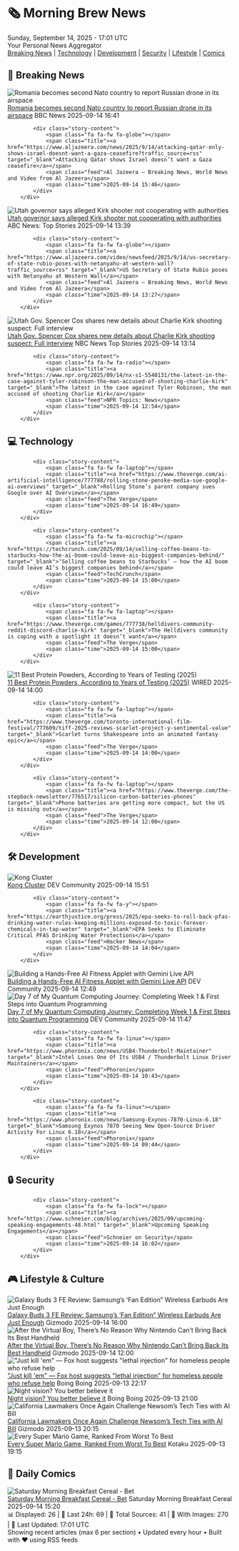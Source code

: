 <!-- Processing 54 RSS feeds at 2025-09-14 17:01:34 UTC -->
<!-- Processing: XKCD -->
<!-- Processing: Penny Arcade -->
<!-- Processing: Garfield -->
<!-- Processing: Cyanide & Happiness -->
<!-- Processing: Questionable Content -->
<!-- Processing: CNN Breaking News -->
<!-- Processing: BBC World News -->
<!-- Processing: Al Jazeera Breaking News -->
<!-- Processing: CBC News -->
<!-- Error processing https://rss.cbc.ca/lineup/topstories.xml: The read operation timed out -->
<!-- Processing: Reuters Top News -->
<!-- Processing: NBC News Breaking -->
<!-- Processing: Sky News World -->
<!-- Processing: The Verge -->
<!-- Processing: WIRED -->
<!-- Processing: OMG! Ubuntu -->
<!-- Processing: Linux.com -->
<!-- Processing: Red Hat Blog -->
<!-- Processing: The Pragmatic Engineer -->
<!-- Processing: Lifehacker -->
<!-- Processing: Boing Boing -->
<!-- Processing: Krebs on Security -->
<!-- Processing: Schneier on Security -->
<!-- Generated 6 new posts out of 22 feeds processed -->
<div class="newspaper-header">
    <h1 class="newspaper-title">🗞️ Morning Brew News</h1>
    <div class="newspaper-date">Sunday, September 14, 2025 - 17:01 UTC</div>
    <div class="newspaper-subtitle">Your Personal News Aggregator</div>
</div>

<div class="newspaper-nav">
    <a href="#breaking">Breaking News</a> |
    <a href="#tech">Technology</a> |
    <a href="#dev">Development</a> |
    <a href="#security">Security</a> |
    <a href="#lifestyle">Lifestyle</a> |
    <a href="#webcomics">Comics</a>
</div>

<div class="news-section breaking-news" id="breaking">
<h2 class="section-header">🚨 Breaking News</h2>
<div class="stories-container">
<div class="story">
            <img src="https://ichef.bbci.co.uk/ace/standard/240/cpsprodpb/c439/live/a88b3800-9151-11f0-b391-6936825093bd.jpg" alt="Romania becomes second Nato country to report Russian drone in its airspace" class="story-image" loading="lazy" onerror="this.style.display='none'">
            <div class="story-content">
                <span class="fa fa-fw fa-earth-americas"></span>
                <span class="title"><a href="https://www.bbc.com/news/articles/c80g7g5rmlno?at_medium=RSS&at_campaign=rss" target="_blank">Romania becomes second Nato country to report Russian drone in its airspace</a></span>
                <span class="feed">BBC News</span>
                <span class="time">2025-09-14 16:41</span>
            </div>
        </div>
<div class="story">
            
            <div class="story-content">
                <span class="fa fa-fw fa-globe"></span>
                <span class="title"><a href="https://www.aljazeera.com/news/2025/9/14/attacking-qatar-only-shows-israel-doesnt-want-a-gaza-ceasefire?traffic_source=rss" target="_blank">Attacking Qatar shows Israel doesn’t want a Gaza ceasefire</a></span>
                <span class="feed">Al Jazeera – Breaking News, World News and Video from Al Jazeera</span>
                <span class="time">2025-09-14 15:46</span>
            </div>
        </div>
<div class="story">
            <img src="https://s.abcnews.com/images/Politics/TW-SPENCER-COX-20250914-ABC-JH_1757856510258_hpMain_4x3t_384.jpeg" alt="Utah governor says alleged Kirk shooter not cooperating with authorities" class="story-image" loading="lazy" onerror="this.style.display='none'">
            <div class="story-content">
                <span class="fa fa-fw fa-tv"></span>
                <span class="title"><a href="https://abcnews.go.com/Politics/utah-governor-alleged-kirk-shooter-cooperating-authorities/story?id=125552756" target="_blank">Utah governor says alleged Kirk shooter not cooperating with authorities</a></span>
                <span class="feed">ABC News: Top Stories</span>
                <span class="time">2025-09-14 13:39</span>
            </div>
        </div>
<div class="story">
            
            <div class="story-content">
                <span class="fa fa-fw fa-globe"></span>
                <span class="title"><a href="https://www.aljazeera.com/video/newsfeed/2025/9/14/us-secretary-of-state-rubio-poses-with-netanyahu-at-western-wall?traffic_source=rss" target="_blank">US Secretary of State Rubio poses with Netanyahu at Western Wall</a></span>
                <span class="feed">Al Jazeera – Breaking News, World News and Video from Al Jazeera</span>
                <span class="time">2025-09-14 13:27</span>
            </div>
        </div>
<div class="story">
            <img src="https://media-cldnry.s-nbcnews.com/image/upload/t_fit_1500w/mpx/2704722219/2025_09/1757855641082_mtp_full_cox_250914_1920x1080-21x0ui.jpg" alt="Utah Gov. Spencer Cox shares new details about Charlie Kirk shooting suspect: Full interview" class="story-image" loading="lazy" onerror="this.style.display='none'">
            <div class="story-content">
                <span class="fa fa-fw fa-broadcast-tower"></span>
                <span class="title"><a href="https://www.nbcnews.com/meet-the-press/video/utah-gov-spencer-cox-shares-new-details-about-charlie-kirk-shooting-suspect-full-interview-247550021915" target="_blank">Utah Gov. Spencer Cox shares new details about Charlie Kirk shooting suspect: Full interview</a></span>
                <span class="feed">NBC News Top Stories</span>
                <span class="time">2025-09-14 13:14</span>
            </div>
        </div>
<div class="story">
            
            <div class="story-content">
                <span class="fa fa-fw fa-radio"></span>
                <span class="title"><a href="https://www.npr.org/2025/09/14/nx-s1-5540131/the-latest-in-the-case-against-tyler-robinson-the-man-accused-of-shooting-charlie-kirk" target="_blank">The latest in the case against Tyler Robinson, the man accused of shooting Charlie Kirk</a></span>
                <span class="feed">NPR Topics: News</span>
                <span class="time">2025-09-14 12:54</span>
            </div>
        </div>
</div>
</div>
<div class="news-section tech-news" id="tech">
<h2 class="section-header">💻 Technology</h2>
<div class="stories-container">
<div class="story">
            
            <div class="story-content">
                <span class="fa fa-fw fa-laptop"></span>
                <span class="title"><a href="https://www.theverge.com/ai-artificial-intelligence/777788/rolling-stone-penske-media-sue-google-ai-overviews" target="_blank">Rolling Stone’s parent company sues Google over AI Overviews</a></span>
                <span class="feed">The Verge</span>
                <span class="time">2025-09-14 16:49</span>
            </div>
        </div>
<div class="story">
            
            <div class="story-content">
                <span class="fa fa-fw fa-microchip"></span>
                <span class="title"><a href="https://techcrunch.com/2025/09/14/selling-coffee-beans-to-starbucks-how-the-ai-boom-could-leave-ais-biggest-companies-behind/" target="_blank">‘Selling coffee beans to Starbucks’ – how the AI boom could leave AI’s biggest companies behind</a></span>
                <span class="feed">TechCrunch</span>
                <span class="time">2025-09-14 15:00</span>
            </div>
        </div>
<div class="story">
            
            <div class="story-content">
                <span class="fa fa-fw fa-laptop"></span>
                <span class="title"><a href="https://www.theverge.com/games/777738/helldivers-community-reddit-discord-charlie-kirk" target="_blank">The Helldivers community is coping with a spotlight it doesn’t want</a></span>
                <span class="feed">The Verge</span>
                <span class="time">2025-09-14 15:00</span>
            </div>
        </div>
<div class="story">
            <img src="https://media.wired.com/photos/685b6ae56526d11a084d6fc0/master/pass/Best%20Protein%20Powders.png" alt="11 Best Protein Powders, According to Years of Testing (2025)" class="story-image" loading="lazy" onerror="this.style.display='none'">
            <div class="story-content">
                <span class="fa fa-fw fa-bolt"></span>
                <span class="title"><a href="https://www.wired.com/gallery/best-protein-powders/" target="_blank">11 Best Protein Powders, According to Years of Testing (2025)</a></span>
                <span class="feed">WIRED</span>
                <span class="time">2025-09-14 14:00</span>
            </div>
        </div>
<div class="story">
            
            <div class="story-content">
                <span class="fa fa-fw fa-laptop"></span>
                <span class="title"><a href="https://www.theverge.com/toronto-international-film-festival/777609/tiff-2025-reviews-scarlet-project-y-sentimental-value" target="_blank">Scarlet turns Shakespeare into an animated fantasy epic</a></span>
                <span class="feed">The Verge</span>
                <span class="time">2025-09-14 14:00</span>
            </div>
        </div>
<div class="story">
            
            <div class="story-content">
                <span class="fa fa-fw fa-laptop"></span>
                <span class="title"><a href="https://www.theverge.com/the-stepback-newsletter/776517/silicon-carbon-batteries-phones" target="_blank">Phone batteries are getting more compact, but the US is missing out</a></span>
                <span class="feed">The Verge</span>
                <span class="time">2025-09-14 12:00</span>
            </div>
        </div>
</div>
</div>
<div class="news-section dev-news" id="dev">
<h2 class="section-header">🛠️ Development</h2>
<div class="stories-container">
<div class="story">
            <img src="https://media2.dev.to/dynamic/image/width=800%2Cheight=%2Cfit=scale-down%2Cgravity=auto%2Cformat=auto/https%3A%2F%2Fdev-to-uploads.s3.amazonaws.com%2Fuploads%2Farticles%2Fp6ykgk8h7t7ocaiw76px.png" alt="Kong Cluster" class="story-image" loading="lazy" onerror="this.style.display='none'">
            <div class="story-content">
                <span class="fa fa-fw fa-code"></span>
                <span class="title"><a href="https://dev.to/mirrorsan/kong-cluster-1cg6" target="_blank">Kong Cluster</a></span>
                <span class="feed">DEV Community</span>
                <span class="time">2025-09-14 15:51</span>
            </div>
        </div>
<div class="story">
            
            <div class="story-content">
                <span class="fa fa-fw fa-y"></span>
                <span class="title"><a href="https://earthjustice.org/press/2025/epa-seeks-to-roll-back-pfas-drinking-water-rules-keeping-millions-exposed-to-toxic-forever-chemicals-in-tap-water" target="_blank">EPA Seeks to Eliminate Critical PFAS Drinking Water Protections</a></span>
                <span class="feed">Hacker News</span>
                <span class="time">2025-09-14 14:04</span>
            </div>
        </div>
<div class="story">
            <img src="https://media2.dev.to/dynamic/image/width=800%2Cheight=%2Cfit=scale-down%2Cgravity=auto%2Cformat=auto/https%3A%2F%2Fdev-to-uploads.s3.amazonaws.com%2Fuploads%2Farticles%2Fxj26m7id9kng8x5arhcr.png" alt="Building a Hands-Free AI Fitness Applet with Gemini Live API" class="story-image" loading="lazy" onerror="this.style.display='none'">
            <div class="story-content">
                <span class="fa fa-fw fa-code"></span>
                <span class="title"><a href="https://dev.to/prema_ananda/building-a-hands-free-ai-fitness-applet-with-gemini-live-api-3fg1" target="_blank">Building a Hands-Free AI Fitness Applet with Gemini Live API</a></span>
                <span class="feed">DEV Community</span>
                <span class="time">2025-09-14 12:49</span>
            </div>
        </div>
<div class="story">
            <img src="https://media2.dev.to/dynamic/image/width=800%2Cheight=%2Cfit=scale-down%2Cgravity=auto%2Cformat=auto/https%3A%2F%2Fdev-to-uploads.s3.amazonaws.com%2Fuploads%2Farticles%2F3gpuyohqq9q9wfib1r4c.jpg" alt="Day 7 of My Quantum Computing Journey: Completing Week 1 &amp; First Steps into Quantum Programming" class="story-image" loading="lazy" onerror="this.style.display='none'">
            <div class="story-content">
                <span class="fa fa-fw fa-code"></span>
                <span class="title"><a href="https://dev.to/keshabkjha/day-7-of-my-quantum-computing-journey-completing-week-1-first-steps-into-quantum-programming-2808" target="_blank">Day 7 of My Quantum Computing Journey: Completing Week 1 &amp; First Steps into Quantum Programming</a></span>
                <span class="feed">DEV Community</span>
                <span class="time">2025-09-14 11:47</span>
            </div>
        </div>
<div class="story">
            
            <div class="story-content">
                <span class="fa fa-fw fa-linux"></span>
                <span class="title"><a href="https://www.phoronix.com/news/USB4-Thunderbolt-Maintainer" target="_blank">Intel Loses One Of Its USB4 / Thunderbolt Linux Driver Maintainers</a></span>
                <span class="feed">Phoronix</span>
                <span class="time">2025-09-14 10:43</span>
            </div>
        </div>
<div class="story">
            
            <div class="story-content">
                <span class="fa fa-fw fa-linux"></span>
                <span class="title"><a href="https://www.phoronix.com/news/Samsung-Exynos-7870-Linux-6.18" target="_blank">Samsung Exynos 7870 Seeing New Open-Source Driver Activity For Linux 6.18</a></span>
                <span class="feed">Phoronix</span>
                <span class="time">2025-09-14 09:44</span>
            </div>
        </div>
</div>
</div>
<div class="news-section security-news" id="security">
<h2 class="section-header">🔒 Security</h2>
<div class="stories-container">
<div class="story">
            
            <div class="story-content">
                <span class="fa fa-fw fa-lock"></span>
                <span class="title"><a href="https://www.schneier.com/blog/archives/2025/09/upcoming-speaking-engagements-48.html" target="_blank">Upcoming Speaking Engagements</a></span>
                <span class="feed">Schneier on Security</span>
                <span class="time">2025-09-14 16:02</span>
            </div>
        </div>
</div>
</div>
<div class="news-section lifestyle-news" id="lifestyle">
<h2 class="section-header">🎮 Lifestyle & Culture</h2>
<div class="stories-container">
<div class="story">
            <img src="https://gizmodo.com/app/uploads/2025/09/Samsung-Galaxy-Buds-3-FE-4.jpg" alt="Galaxy Buds 3 FE Review: Samsung’s ‘Fan Edition” Wireless Earbuds Are Just Enough" class="story-image" loading="lazy" onerror="this.style.display='none'">
            <div class="story-content">
                <span class="fa fa-fw fa-computer"></span>
                <span class="title"><a href="https://gizmodo.com/galaxy-buds-3-fe-review-samsungs-fan-edition-wireless-earbuds-are-just-enough-2000657752" target="_blank">Galaxy Buds 3 FE Review: Samsung’s ‘Fan Edition” Wireless Earbuds Are Just Enough</a></span>
                <span class="feed">Gizmodo</span>
                <span class="time">2025-09-14 16:00</span>
            </div>
        </div>
<div class="story">
            <img src="https://gizmodo.com/app/uploads/2025/06/nintendo-switch-2-size-comparison-01.jpg" alt="After the Virtual Boy, There’s No Reason Why Nintendo Can’t Bring Back Its Best Handheld" class="story-image" loading="lazy" onerror="this.style.display='none'">
            <div class="story-content">
                <span class="fa fa-fw fa-computer"></span>
                <span class="title"><a href="https://gizmodo.com/after-the-virtual-boy-theres-no-reason-why-nintendo-cant-bring-back-its-best-handheld-2000658275" target="_blank">After the Virtual Boy, There’s No Reason Why Nintendo Can’t Bring Back Its Best Handheld</a></span>
                <span class="feed">Gizmodo</span>
                <span class="time">2025-09-14 12:00</span>
            </div>
        </div>
<div class="story">
            <img src="https://i0.wp.com/boingboing.net/wp-content/uploads/2025/09/kilmeade.jpg?fit=1200%2C795&amp;quality=60&amp;ssl=1" alt="&quot;Just kill &#x27;em&quot; — Fox host suggests &quot;lethal injection&quot; for homeless people who refuse help" class="story-image" loading="lazy" onerror="this.style.display='none'">
            <div class="story-content">
                <span class="fa fa-fw fa-arrow-right"></span>
                <span class="title"><a href="https://boingboing.net/2025/09/13/just-kill-em-fox-host-suggests-lethal-injection-for-homeless-people-who-refuse-help.html" target="_blank">&quot;Just kill &#x27;em&quot; — Fox host suggests &quot;lethal injection&quot; for homeless people who refuse help</a></span>
                <span class="feed">Boing Boing</span>
                <span class="time">2025-09-13 22:17</span>
            </div>
        </div>
<div class="story">
            <img src="https://i0.wp.com/boingboing.net/wp-content/uploads/2025/09/Mini-Night-Vision-Binoculars-with-2.4.jpg?fit=2250%2C1500&amp;quality=60&amp;ssl=1" alt="Night vision? You better believe it" class="story-image" loading="lazy" onerror="this.style.display='none'">
            <div class="story-content">
                <span class="fa fa-fw fa-arrow-right"></span>
                <span class="title"><a href="https://boingboing.net/2025/09/13/night-vision-you-better-believe-it.html" target="_blank">Night vision? You better believe it</a></span>
                <span class="feed">Boing Boing</span>
                <span class="time">2025-09-13 21:00</span>
            </div>
        </div>
<div class="story">
            <img src="https://gizmodo.com/app/uploads/2024/10/GavinNewsom.jpg" alt="California Lawmakers Once Again Challenge Newsom’s Tech Ties with AI Bill" class="story-image" loading="lazy" onerror="this.style.display='none'">
            <div class="story-content">
                <span class="fa fa-fw fa-computer"></span>
                <span class="title"><a href="https://gizmodo.com/california-lawmakers-once-again-challenge-newsoms-tech-ties-with-ai-bill-2000658616" target="_blank">California Lawmakers Once Again Challenge Newsom’s Tech Ties with AI Bill</a></span>
                <span class="feed">Gizmodo</span>
                <span class="time">2025-09-13 20:15</span>
            </div>
        </div>
<div class="story">
            <img src="https://kotaku.com/app/uploads/2025/03/48843d1be25326a64b077f7c9c7f890b.jpg" alt="Every Super Mario Game, Ranked From Worst To Best" class="story-image" loading="lazy" onerror="this.style.display='none'">
            <div class="story-content">
                <span class="fa fa-fw fa-gamepad"></span>
                <span class="title"><a href="https://kotaku.com/nintendo-switch-super-mario-bros-best-ranked-odyssey-1850286446" target="_blank">Every Super Mario Game, Ranked From Worst To Best</a></span>
                <span class="feed">Kotaku</span>
                <span class="time">2025-09-13 19:15</span>
            </div>
        </div>
</div>
</div>
<div class="news-section webcomics-section" id="webcomics">
<h2 class="section-header">🎨 Daily Comics</h2>
<div class="stories-container">
<div class="story">
            <img src="https://www.smbc-comics.com/comics/1757808857-20250914.png" alt="Saturday Morning Breakfast Cereal - Bet" class="story-image" loading="lazy" onerror="this.style.display='none'">
            <div class="story-content">
                <span class="fa fa-fw fa-smile"></span>
                <span class="title"><a href="https://www.smbc-comics.com/comic/bet" target="_blank">Saturday Morning Breakfast Cereal - Bet</a></span>
                <span class="feed">Saturday Morning Breakfast Cereal</span>
                <span class="time">2025-09-14 15:20</span>
            </div>
        </div>
</div>
</div>

<div class="newspaper-footer">
    <div class="stats">
        📊 Displayed: 26 | 📅 Last 24h: 69 | 📡 Total Sources: 41 | 📸 With Images: 270 |
        🔄 Last Updated: 17:01 UTC
    </div>
    <div class="footer-note">
        Showing recent articles (max 6 per section) • Updated every hour • Built with ❤️ using RSS feeds
    </div>
</div>
